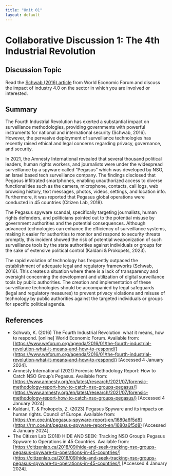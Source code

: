 ```yaml
---
title: "Unit 01"
layout: default
---
```

# Collaborative Discussion 1: The 4th Industrial Revolution

## Discussion Topic 

Read the [Schwab (2016) article](https://www.weforum.org/agenda/2016/01/the-fourth-industrial-revolution-what-it-means-and-how-to-respond/) from World Economic Forum and discuss the impact of industry 4.0 on the sector in which you are involved or interested.

## Summary

The Fourth Industrial Revolution has exerted a substantial impact on surveillance methodologies, providing governments with powerful instruments for national and international security (Schwab, 2016). However,
the pervasive deployment of surveillance technologies has recently raised ethical and legal concerns regarding privacy, governance, and security.

In 2021, the Amnesty International revealed that several thousand political leaders, human rights workers, and journalists were under the widespread surveillance by a spyware called “Pegasus” which was developed by NSO, an Israel based tech surveillance company. The findings disclosed that Pegasus infiltrated smartphones, enabling unauthorized access to diverse functionalities such as the camera, microphone, contacts, call logs, web browsing history, text messages, photos, videos, settings, and location info. Furthermore, it was reported that Pegasus global operations were conducted in 45 countries (Citizen Lab, 2018).

The Pegasus spyware scandal, specifically targeting journalists, human rights defenders, and politicians pointed out to the potential misuse by government authorities and the potential consequences. Although advanced technologies can enhance the efficiency of surveillance systems, making it easier for authorities to monitor and respond to security threats promptly, this incident showed the risk of potential weaponization of such surveillance tools by the state authorities against individuals or groups for the sake of extensive political control (Kaldani &amp; Prokopets, 2023).

The rapid evolution of technology has frequently outpaced the establishment of adequate legal and regulatory frameworks (Schwab, 2016). This creates a situation where there is a lack of transparency and oversight concerning the development and utilization of digital surveillance tools by public authorities. The creation and implementation of these surveillance technologies should be accompanied by legal safeguards (legal and regulatory measures) to prevent privacy violations and misuse of technology by public authorities against the targeted individuals or groups for specific political agenda.

## References

+ Schwab, K. (2016) The Fourth Industrial Revolution: what it means, how to respond. [online] World Economic Forum. Available from: [https://www.weforum.org/agenda/2016/01/the-fourth-industrial-revolution-what-it-means-and-how-to-respond/](https://www.weforum.org/agenda/2016/01/the-fourth-industrial-revolution-what-it-means-and-how-to-respond/) [Accessed 4 January 2024].
+ Amnesty International (2021) Forensic Methodology Report: How to Catch NSO Group’s Pegasus. Available from: [https://www.amnesty.org/en/latest/research/2021/07/forensic-methodology-report-how-to-catch-nso-groups-pegasus/](https://www.amnesty.org/en/latest/research/2021/07/forensic-methodology-report-how-to-catch-nso-groups-pegasus/) [Accessed 4 January 2024].
+ Kaldani, T. &amp; Prokopets, Z. (2023) Pegasus Spyware and its impacts on human rights. Council of Europe. Available from:[https://rm.coe.int/pegasus-spyware-report-en/1680a6f5d8](https://rm.coe.int/pegasus-spyware-report-en/1680a6f5d8) [Accessed 4 January 2024].
+ The Citizen Lab (2018) HIDE AND SEEK: Tracking NSO Group’s Pegasus Spyware to Operations in 45 Countries. Available from: [https://citizenlab.ca/2018/09/hide-and-seek-tracking-nso-groups-pegasus-spyware-to-operations-in-45-countries/](https://citizenlab.ca/2018/09/hide-and-seek-tracking-nso-groups-pegasus-spyware-to-operations-in-45-countries/) [Accessed 4 January 2024].






